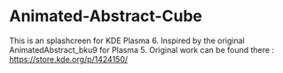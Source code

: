 # Animated-Abstract-Cube
This is an splashcreen for KDE Plasma 6. Inspired by the original AnimatedAbstract_bku9 for Plasma 5.
Original work can be found there : https://store.kde.org/p/1424150/